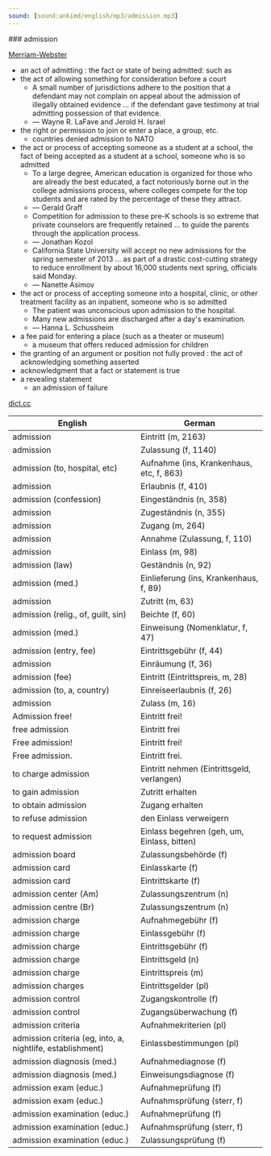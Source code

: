 ```yaml
---
sound: [sound:ankimd/english/mp3/admission.mp3]
---
```


\### admission

[Merriam-Webster](https://www.merriam-webster.com/dictionary/admission)

- an act of admitting : the fact or state of being admitted: such as
- the act of allowing something for consideration before a court
    - A small number of jurisdictions adhere to the position that a defendant may not complain on appeal about the admission of illegally obtained evidence … if the defendant gave testimony at trial admitting possession of that evidence.
    - — Wayne R. LaFave and Jerold H. Israel
- the right or permission to join or enter a place, a group, etc.
    - countries denied admission to NATO
- the act or process of accepting someone as a student at a school, the fact of being accepted as a student at a school, someone who is so admitted
    - To a large degree, American education is organized for those who are already the best educated, a fact notoriously borne out in the college admissions process, where colleges compete for the top students and are rated by the percentage of these they attract.
    - — Gerald Graff
    - Competition for admission to these pre-K schools is so extreme that private counselors are frequently retained … to guide the parents through the application process.
    - — Jonathan Kozol
    - California State University will accept no new admissions for the spring semester of 2013 … as part of a drastic cost-cutting strategy to reduce enrollment by about 16,000 students next spring, officials said Monday.
    - — Nanette Asimov
- the act or process of accepting someone into a hospital, clinic, or other treatment facility as an inpatient, someone who is so admitted
    - The patient was unconscious upon admission to the hospital.
    - Many new admissions are discharged after a day's examination.
    - — Hanna L. Schussheim
- a fee paid for entering a place (such as a theater or museum)
    - a museum that offers reduced admission for children
- the granting of an argument or position not fully proved : the act of acknowledging something asserted
- acknowledgment that a fact or statement is true
- a revealing statement
    - an admission of failure

[dict.cc](https://www.dict.cc/admission)

| English        | German       |
| -------------- | ------------ |
| admission | Eintritt (m, 2163) |
| admission | Zulassung (f, 1140) |
| admission (to, hospital, etc) | Aufnahme (ins, Krankenhaus, etc, f, 863) |
| admission | Erlaubnis (f, 410) |
| admission (confession) | Eingeständnis (n, 358) |
| admission | Zugeständnis (n, 355) |
| admission | Zugang (m, 264) |
| admission | Annahme (Zulassung, f, 110) |
| admission | Einlass (m, 98) |
| admission (law) | Geständnis (n, 92) |
| admission (med.) | Einlieferung (ins, Krankenhaus, f, 89) |
| admission | Zutritt (m, 63) |
| admission (relig., of, guilt, sin) | Beichte (f, 60) |
| admission <Adm> <ADM> (med.) | Einweisung (Nomenklatur, f, 47) |
| admission (entry, fee) | Eintrittsgebühr (f, 44) |
| admission | Einräumung (f, 36) |
| admission (fee) | Eintritt (Eintrittspreis, m, 28) |
| admission (to, a, country) | Einreiseerlaubnis (f, 26) |
| admission | Zulass (m, 16) |
| Admission free! | Eintritt frei! |
| free admission | Eintritt frei |
| Free admission! | Eintritt frei! |
| Free admission. | Eintritt frei. |
| to charge admission | Eintritt nehmen (Eintrittsgeld, verlangen) |
| to gain admission | Zutritt erhalten |
| to obtain admission | Zugang erhalten |
| to refuse admission | den Einlass verweigern |
| to request admission | Einlass begehren (geh, um, Einlass, bitten) |
| admission board | Zulassungsbehörde (f) |
| admission card | Einlasskarte (f) |
| admission card | Eintrittskarte (f) |
| admission center (Am) | Zulassungszentrum (n) |
| admission centre (Br) | Zulassungszentrum (n) |
| admission charge | Aufnahmegebühr (f) |
| admission charge | Einlassgebühr (f) |
| admission charge | Eintrittsgebühr (f) |
| admission charge | Eintrittsgeld (n) |
| admission charge | Eintrittspreis (m) |
| admission charges | Eintrittsgelder (pl) |
| admission control | Zugangskontrolle (f) |
| admission control | Zugangsüberwachung (f) |
| admission criteria | Aufnahmekriterien (pl) |
| admission criteria (eg, into, a, nightlife, establishment) | Einlassbestimmungen (pl) |
| admission diagnosis (med.) | Aufnahmediagnose (f) |
| admission diagnosis (med.) | Einweisungsdiagnose (f) |
| admission exam (educ.) | Aufnahmeprüfung (f) |
| admission exam (educ.) | Aufnahmsprüfung (sterr, f) |
| admission examination (educ.) | Aufnahmeprüfung (f) |
| admission examination (educ.) | Aufnahmsprüfung (sterr, f) |
| admission examination (educ.) | Zulassungsprüfung (f) |
